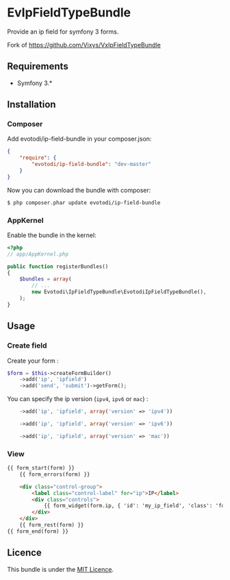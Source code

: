 EvIpFieldTypeBundle
===================

Provide an ip field for symfony 3 forms.

Fork of https://github.com/Vixys/VxIpFieldTypeBundle

Requirements
------------

* Symfony 3.*

## Installation

### Composer

Add evotodi/ip-field-bundle in your composer.json:

``` json
{
    "require": {
        "evotodi/ip-field-bundle": "dev-master"
    }
}
```

Now you can download the bundle with composer:

``` bash
$ php composer.phar update evotodi/ip-field-bundle
```

### AppKernel

Enable the bundle in the kernel:

``` php
<?php
// app/AppKernel.php

public function registerBundles()
{
    $bundles = array(
        // ...
        new Evotodi\IpFieldTypeBundle\EvotodiIpFieldTypeBundle(),
    );
}
```

## Usage

### Create field

Create your form :

``` php
$form = $this->createFormBuilder()
	->add('ip', 'ipfield')
	->add('send', 'submit')->getForm();
```

You can specify the ip version (`ipv4`, `ipv6` or `mac`) :
``` php
	->add('ip', 'ipfield', array('version' => 'ipv4'))
```

``` php
	->add('ip', 'ipfield', array('version' => 'ipv6'))
```

``` php
	->add('ip', 'ipfield', array('version' => 'mac'))
```

### View

``` html
{{ form_start(form) }}
    {{ form_errors(form) }}

	<div class="control-group">
		<label class="control-label" for="ip">IP</label>
		<div class="controls">
			{{ form_widget(form.ip, { 'id': 'my_ip_field', 'class': 'form-control' }) }}
		</div>
	</div>
	{{ form_rest(form) }}
{{ form_end(form) }}
```

Licence
-------

This bundle is under the [MIT Licence](http://opensource.org/licenses/MIT).
